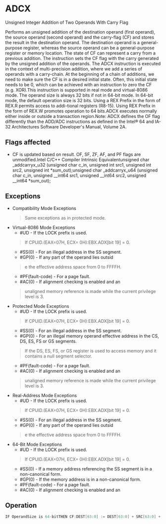 # ADCX

Unsigned Integer Addition of Two Operands With Carry Flag

Performs an unsigned addition of the destination operand (first operand), the source operand (second operand) and the carry-flag (CF) and stores the result in the destination operand.
The destination operand is a general-purpose register, whereas the source operand can be a general-purpose register or memory location.
The state of CF can represent a carry from a previous addition.
The instruction sets the CF flag with the carry generated by the unsigned addition of the operands.
The ADCX instruction is executed in the context of multi-precision addition, where we add a series of operands with a carry-chain.
At the beginning of a chain of additions, we need to make sure the CF is in a desired initial state.
Often, this initial state needs to be 0, which can be achieved with an instruction to zero the CF (e.g.
XOR).This instruction is supported in real mode and virtual-8086 mode.
The operand size is always 32 bits if not in 64-bit mode.
In 64-bit mode, the default operation size is 32 bits.
Using a REX Prefix in the form of REX.R permits access to addi-tional registers (R8-15).
Using REX Prefix in the form of REX.W promotes operation to 64 bits.ADCX executes normally either inside or outside a transaction region.Note: ADCX defines the OF flag differently than the ADD/ADC instructions as defined in the Intel® 64 and IA-32 Architectures Software Developer's Manual, Volume 2A.

## Flags affected

- CF is updated based on result. OF, SF, ZF, AF, and PF flags are unmodified.Intel C/C++ Compiler Intrinsic Equivalentunsigned char _addcarryx_u32 (unsigned char c_in, unsigned int src1, unsigned int src2, unsigned int *sum_out);unsigned char _addcarryx_u64 (unsigned char c_in, unsigned __int64 src1, unsigned __int64 src2, unsigned __int64 *sum_out);

## Exceptions

- Compatibility Mode Exceptions
  > Same exceptions as in protected mode.
- Virtual-8086 Mode Exceptions
  - #UD - If the LOCK prefix is used.
  > If CPUID.(EAX=07H, ECX=
  > 0H):EBX.ADX[bit 19] = 0.
  - #SS(0) - For an illegal address in the SS segment.
  - #GP(0) - If any part of the operand lies outsid
  > e the effective address space from 0 to FFFFH.
  - #PF(fault-code) - For a page fault.
  - #AC(0) - If alignment checking is enabled and an
  >  unaligned memory reference is made while the 
  > current privilege level is 3.
- Protected Mode Exceptions
  - #UD - If the LOCK prefix is used.
  > If CPUID.(EAX=07H, ECX=
  > 0H):EBX.ADX[bit 19] = 0.
  - #SS(0) - For an illegal address in the SS segment.
  - #GP(0) - For an illegal memory operand effective address in the CS, DS, ES, FS or GS segments.
  > If the DS, ES, FS, or GS register is used to access memory and it contains a null segment 
  > selector.
  - #PF(fault-code) - For a page fault.
  - #AC(0) - If alignment checking is enabled and an
  >  unaligned memory reference is made while the 
  > current privilege level is 3.
- Real-Address Mode Exceptions
  - #UD - If the LOCK prefix is used.
  > If CPUID.(EAX=07H, ECX=
  > 0H):EBX.ADX[bit 19] = 0.
  - #SS(0) - For an illegal address in the SS segment.
  - #GP(0) - If any part of the operand lies outsid
  > e the effective address space from 0 to FFFFH.
- 64-Bit Mode Exceptions
  - #UD - If the LOCK prefix is used.
  > If CPUID.(EAX=07H, ECX=
  > 0H):EBX.ADX[bit 19] = 0.
  - #SS(0) - If a memory address referencing the SS segment is in a non-canonical form.
  - #GP(0) - If the memory address is in a non-canonical form.
  - #PF(fault-code) - For a page fault.
  - #AC(0) - If alignment checking is enabled and an

## Operation

```C
IF OperandSize is 64-bitTHEN CF:DEST[63:0] := DEST[63:0] + SRC[63:0] + CF;ELSE CF:DEST[31:0] := DEST[31:0] + SRC[31:0] + CF;FI;
```
